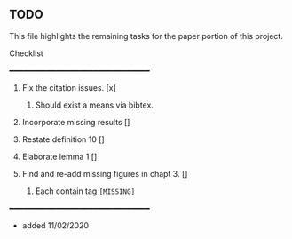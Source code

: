 TODO
-----
This file highlights the remaining tasks for the paper portion of this project.

Checklist

━━━━━━━━━━━━━━━━━━━━━━━━━━━━━━
1. Fix the citation issues. [x]
    1. Should exist a means via bibtex.
    
2. Incorporate missing results []
3. Restate definition 10 []
4. Elaborate lemma 1 []
5. Find and re-add missing figures in chapt 3. []
   1. Each contain tag `[MISSING]`

━━━━━━━━━━━━━━━━━━━━━━━━━━━━━━
- added 11/02/2020
